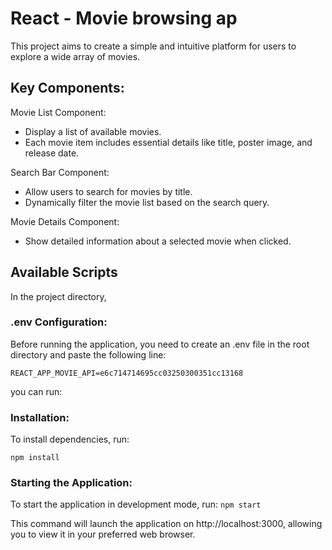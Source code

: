 # React - Movie browsing ap

This project aims to create a simple and intuitive platform for users to explore a wide array of movies.

## Key Components:

Movie List Component:
- Display a list of available movies.
- Each movie item includes essential details like title, poster image, and release date.

Search Bar Component:
- Allow users to search for movies by title.
- Dynamically filter the movie list based on the search query.

Movie Details Component:
- Show detailed information about a selected movie when clicked.


## Available Scripts

In the project directory, 

### .env Configuration:

Before running the application, you need to create an .env file in the root directory and paste the following line:

`REACT_APP_MOVIE_API=e6c714714695cc03250300351cc13168`

you can run:

### Installation:
To install dependencies, run:

`npm install`

### Starting the Application:
To start the application in development mode, run:
`npm start`

This command will launch the application on http://localhost:3000, allowing you to view it in your preferred web browser.



